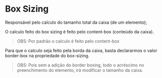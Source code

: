 # Box Sizing

Responsável pelo calculo do tamanho total da caixa (de um elemento);

O calculo feito do box sizing é feito pelo content-box (conteúdo da caixa).

> OBS: Por padrão o calculo é feito pelo content-box

Para que o calculo seja feito pela borda da caixa, basta declararmos o valor border-box na propriedade do box-sizing.

> OBS: Pois sem a adição do border boxing, todo o acréscimo no preenchimento do elemento, irá modificar o tamanho da caixa.
 
